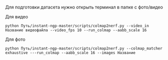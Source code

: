 Для подготовки датасета нужно открыть терминал в папке с фото/видео

Для видео
```
python Путь/instant-ngp-master/scripts/colmap2nerf.py --video_in Название видеофайла --video_fps 10 --run_colmap --aabb_scale 16
```
Для фото
```
python Путь/instant-ngp-master/scripts/colmap2nerf.py --colmap_matcher exhaustive ---run_colmap --aabb_scale 16 --images Название 
```
